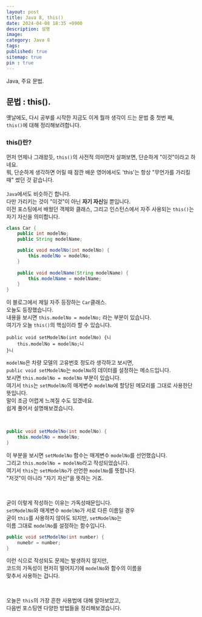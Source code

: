 ```yaml
---
layout: post
title: Java 8, this()
date: 2024-04-08 18:35 +0900
description: 설명
image:
category: Java 8
tags:
published: true
sitemap: true
pin : true
---
```


Java, 주요 문법.

## 문법 : this().
옛날에도, 다시 공부를 시작한 지금도 이게 뭘까 생각이 드는 문법 중 첫번 째,   
`this()`에 대해 정리해보려합니다.   

### this()란?
먼저 언제나 그래왔듯, `this()`의 사전적 의미먼저 살펴보면, 단순하게 "이것"이라고 하네요.   
뭐, 단순하게 생각하면 어릴 때 잠깐 배운 영어에서도 'this'는 항상 "무언가를 가리킬 때" 썼던 것 같습니다.   
<br/>
`Java`에서도 비슷하긴 합니다.   
다만 가리키는 것이 "이것"이 아닌 **자기 자신**일 뿐입니다.   
이전 포스팅에서 배웠던 객체와 클래스, 그리고 인스턴스에서 자주 사용되는 `this()`는 자기 자신을 의미합니다.   
````java
class Car {
	public int modelNo; 
	public String modelName; 

	public void modelNo(int modelNo) {
		this.modelNo = modelNo;
	}
	
	public void modelName(String modelName) {
		this.modelName = modelName;
    }
}
````
이 블로그에서 제일 자주 등장하는 `Car`클래스.   
오늘도 등장했습니다.   
내용을 보시면 `this.modelNo = modelNo;` 라는 부분이 있습니다.   
여기가 오늘 `this()`의 핵심이라 할 수 있습니다.   
```java니
public void setModelNo(int modelNo) {니
	this.modelNo = modelNo;니
}니
````
`modelNo`은 차량 모델의 고유번호 정도라 생각하고 보시면,   
`public void setModelNo`는 `modelNo`의 데이터를 설정하는 메소드입니다.   
보시면 `this.modelNo = modelNo` 부분이 있습니다.   
여기서 `this`는 `setModelNo`의 매게변수 `modelNo`에 할당된 메모리를 그대로 사용한단 뜻입니다.   
말이 조금 어렵게 느껴질 수도 있겠네요.   
쉽게 풀어서 설명해보겠습니다.   

</br>

```java
public void setModelNo(int modelNo) {
	this.modelNo = modelNo;
}
````
이 부분을 보시면 `setModelNo` 함수는 매게변수 `modelNo`를 선언했습니다.   
그리고 `this.modelNo = modelNo`라고 작성되었습니다.   
여기서 `this`는 `setModelNo`가 선언한 `modelNo`를 뜻합니다.   
"저것"이 아니라 "자기 자신"을 뜻하는 거죠.   

</br>

굳이 이렇게 작성하는 이유는 가독성때문입니다.  
`setModelNo`와 매게변수 `modelNo`가 서로 다른 이름일 경우   
굳이 `this`를 사용하지 않아도 되지만, `setModelNo`는   
이름 그대로 `modelNo`를 설정하는 함수입니다.   
```java
public void setModelNo(int number) {
    numebr = number;
}
````
이런 식으로 작성되도 문제는 발생하지 않지만,   
코드의 가독성이 현저히 떨어지기에 `modelNo`와 함수의 이름을   
 맞추서 사용하는 겁니다.   

 </br>

 오늘은 `this`의 가장 흔한 사용법에 대해 알아보았고,   
 다음번 포스팅엔 다양한 방법들을 정리해보겠습니다.   




